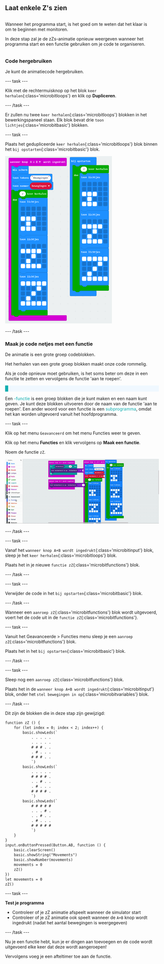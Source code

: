 ## Laat enkele Z's zien

<div style="display: flex; flex-wrap: wrap">
<div style="flex-basis: 200px; flex-grow: 1; margin-right: 15px;">

Wanneer het programma start, is het goed om te weten dat het klaar is om te beginnen met monitoren.

In deze stap zal je de zZs-animatie opnieuw weergeven wanneer het programma start en een functie gebruiken om je code te organiseren.

</div>
</div>

### Code hergebruiken

Je kunt de animatiecode hergebruiken.

--- task ---

Klik met de rechtermuisknop op het blok `keer herhalen`{:class='microbitloops'} en klik op **Dupliceren**.

--- /task ---

Er zullen nu twee `keer herhalen`{:class='microbitloops'} blokken in het bewerkingspaneel staan. Elk blok bevat drie `toon lichtjes`{:class='microbitbasic'} blokken.

--- task ---

Plaats het gedupliceerde `keer herhalen`{:class='microbitloops'} blok binnen het `bij opstarten`{:class='microbitbasic'} blok.

<img src="images/repeat-in-on-start.png" alt="De gedupliceerde code binnen het blok 'bij opstarten'." width="350" />

--- /task ---

### Maak je code netjes met een functie

De animatie is een grote groep codeblokken.

Het herhalen van een grote groep blokken maakt onze code rommelig.

Als je code opnieuw moet gebruiken, is het soms beter om deze in een functie te zetten en vervolgens de functie 'aan te roepen'.

<p style="border-left: solid; border-width:10px; border-color: #0faeb0; background-color: aliceblue; padding: 10px;">

Een <span style="color: #0faeb0">-functie</span> is een groep blokken die je kunt maken en een naam kunt geven. Je kunt deze blokken uitvoeren door de naam van de functie 'aan te roepen'. Een ander woord voor een functie is een <span style="color: #0faeb0">subprogramma</span>, omdat het kan worden uitgevoerd vanuit het hoofdprogramma.
</p>

--- task ---

Klik op het menu `Geavanceerd` om het menu Functies weer te geven.

Klik op het menu **Functies** en klik vervolgens op **Maak een functie**.

Noem de functie `zZ`.

![Animatie die laat zien hoe je een functie maakt.](images/make-a-function.gif)

--- /task ---

--- task ---

Vanaf het `wanneer knop A+B wordt ingedrukt`{:class='microbitinput'} blok, sleep je het `keer herhalen`{:class='microbitloops'} blok.

Plaats het in je nieuwe `functie zZ`{:class='microbitfunctions'} blok.

--- /task ---

--- task ---

Verwijder de code in het `bij opstarten`{:class='microbitbasic'} blok.

--- /task ---

Wanneer een `aanroep zZ`{:class='microbitfunctions'} blok wordt uitgevoerd, voert het de code uit in de `functie zZ`{:class='microbitfunctions'}.

--- task ---

Vanuit het Geavanceerde > Functies menu sleep je een `aanroep zZ`{:class='microbitfunctions'} blok.

Plaats het in het `bij opstarten`{:class='microbitbasic'} blok.

--- /task ---

--- task ---

Sleep nog een `aanroep zZ`{:class='microbitfunctions'} blok.

Plaats het in de `wanneer knop A+B wordt ingedrukt`{:class='microbitinput'} blok, onder het `stel bewegingen in op`{:class='microbitvariables'} blok.

--- /task ---

Dit zijn de blokken die in deze stap zijn gewijzigd:

```microbit
function zZ () {
    for (let index = 0; index < 2; index++) {
        basic.showLeds(`
            . . . . .
            . . . . .
            # # # . .
            . # . . .
            # # # . .
            `)
        basic.showLeds(`
            . . . . .
            # # # # .
            . . # . .
            . # . . .
            # # # # .
            `)
        basic.showLeds(`
            # # # # #
            . . . # .
            . . # . .
            . # . . .
            # # # # #
            `)
    }
}
input.onButtonPressed(Button.AB, function () {
    basic.clearScreen()
    basic.showString("Movements")
    basic.showNumber(movements)
    movements = 0
    zZ()
})
let movements = 0
zZ()
```

--- task ---

**Test je programma**

+ Controleer of je zZ animatie afspeelt wanneer de simulator start
+ Controleer of je zZ animatie ook speelt wanneer de `A+B` knop wordt ingedrukt (nadat het aantal bewegingen is weergegeven)

--- /task ---

Nu je een functie hebt, kun je er dingen aan toevoegen en de code wordt uitgevoerd elke keer dat deze wordt aangeroepen!

Vervolgens voeg je een afteltimer toe aan de functie.